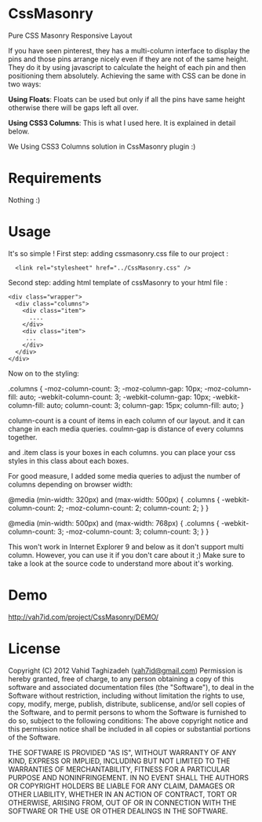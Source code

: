CssMasonry
==========

Pure CSS Masonry Responsive Layout

If you have seen pinterest, they has a multi-column interface to display the pins and those pins arrange nicely even if they are not of the same height. They do it by using javascript to calculate the height of each pin and then positioning them absolutely. Achieving the same with CSS can be done in two ways:

<b>Using Floats</b>: Floats can be used but only if all the pins have same height otherwise there will be gaps left all over.

<b>Using CSS3 Columns</b>: This is what I used here. It is explained in detail below.

We Using CSS3 Columns solution in CssMasonry plugin :)

Requirements
==============

Nothing :)

Usage
==========

It's so simple !
First step: adding cssmasonry.css file to our project :


      <link rel="stylesheet" href="../CssMasonry.css" />
      

Second step: adding html template of cssMasonry to your html file :


    <div class="wrapper">
      <div class="columns">
        <div class="item">
          ....
        </div>
        <div class="item">
         ...
        </div>
      </div>
    </div>
      

Now on to the styling:


.columns {
    -moz-column-count: 3;
    -moz-column-gap: 10px;
    -moz-column-fill: auto;
    -webkit-column-count: 3;
    -webkit-column-gap: 10px;
    -webkit-column-fill: auto;
    column-count: 3;
    column-gap: 15px;
    column-fill: auto;
}

column-count is a count of items in each column of our layout. and it can change in each media queries.
coulmn-gap is distance of every columns together.
      
and .item class is your boxes in each columns. you can place your css styles in this class about each boxes. 

For good measure, I added some media queries to adjust the number of columns depending on browser width:


@media (min-width: 320px) and (max-width: 500px) {
	.columns {
		-webkit-column-count: 2;
		-moz-column-count: 2;
		column-count: 2;
	}
}

@media (min-width: 500px) and (max-width: 768px) {
	.columns {
		-webkit-column-count: 3;
		-moz-column-count: 3;
		column-count: 3;
	}
}


This won't work in Internet Explorer 9 and below as it don't support multi column. However, you can use it if you don't care about it ;)
Make sure to take a look at the source code to understand more about it's working.

Demo
==============

http://vah7id.com/project/CssMasonry/DEMO/

License
==============

Copyright (C) 2012 Vahid Taghizadeh (vah7id@gmail.com)
Permission is hereby granted, free of charge, to any person obtaining a copy of this software and associated documentation files (the "Software"), to deal in the Software without restriction, including without limitation the rights to use, copy, modify, merge, publish, distribute, sublicense, and/or sell copies of the Software, and to permit persons to whom the Software is furnished to do so, subject to the following conditions: The above copyright notice and this permission notice shall be included in all copies or substantial portions of the Software.

THE SOFTWARE IS PROVIDED "AS IS", WITHOUT WARRANTY OF ANY KIND, EXPRESS OR IMPLIED, INCLUDING BUT NOT LIMITED TO THE WARRANTIES OF MERCHANTABILITY, FITNESS FOR A PARTICULAR PURPOSE AND NONINFRINGEMENT. IN NO EVENT SHALL THE AUTHORS OR COPYRIGHT HOLDERS BE LIABLE FOR ANY CLAIM, DAMAGES OR OTHER LIABILITY, WHETHER IN AN ACTION OF CONTRACT, TORT OR OTHERWISE, ARISING FROM, OUT OF OR IN CONNECTION WITH THE SOFTWARE OR THE USE OR OTHER DEALINGS IN THE SOFTWARE.
